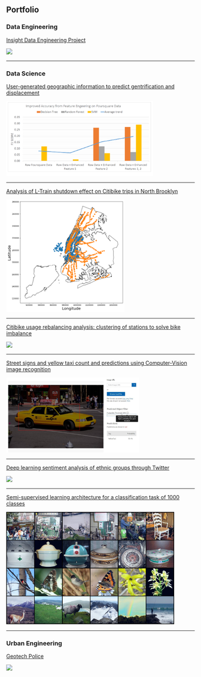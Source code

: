 ## Portfolio

### Data Engineering

[Insight Data Engineering Project](https://github.com/mv1742/Wiki_Bias/)

<img src= "https://github.com/mv1742/Wiki_Bias/master/figs/Pipeline.png" height="200">
           
---

### Data Science

[User-generated geographic information to predict gentrification and displacement](https://mv1742.github.io/udpny_website/)

<img src="https://raw.githubusercontent.com/mv1742/UDPNY/master/Notebooks/Capstone.png" height="200">

---

[Analysis of L-Train shutdown effect on Citibike trips in North Brooklyn](https://www.authorea.com/343291/WvCJMi1pNDL6i1gUT_rstw)

<img src="https://raw.githubusercontent.com/mv1742/PUI2018_mv1742/master/Extra_Credit_mv1742/Trains.png" height="300">

---

[Citibike usage rebalancing analysis: clustering of stations to solve bike imbalance](https://github.com/mv1742/CitiBike_Usage_Analysis)

<img src="https://raw.githubusercontent.com/mv1742/CitiBike_Usage_Analysis/master/Visualizations/end.gif" height="400">

---

[Street signs and yellow taxi count and predictions using Computer-Vision image recognition](https://github.com/Streets-Data-Collaborative/groundwork-detection)

<img src="https://raw.githubusercontent.com/mv1742/groundwork-detection/master/Taxis.jpeg" height="200">

---

[Deep learning sentiment analysis of ethnic groups through Twitter](https://www.overleaf.com/read/yhvvshpgcsbk)

<img src="https://github.com/mv1742/NLP_Twitter_Sentiment/blob/master/plots/Moving_Average.png?raw=true" height="400">

---

[Semi-supervised learning architecture for a classification task of 1000 classes](https://towardsdatascience.com/learning-like-babies-image-classification-using-semi-supervised-learning-ccfb5b391d1f)

<img src="https://github.com/mv1742/DLFinalProject/blob/master/plots/vis_rot.png?raw=true" height="300">

---


### Urban Engineering

[Geotech Police](https://github.com/mv1742/Geo_Police/)

<img src= "https://raw.githubusercontent.com/mv1742/Geo_Police/master/Images/Maxwell.jpg">
